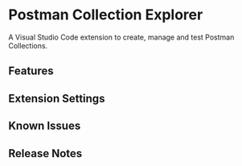 # Postman Collection Explorer

A Visual Studio Code extension to create, manage and test Postman Collections.

## Features


## Extension Settings


## Known Issues


## Release Notes
